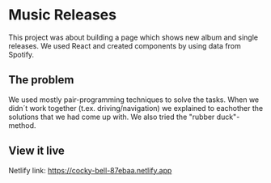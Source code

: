 # Music Releases

This project was about building a page which shows new album and single releases. We used React and created components by using data from Spotify. 

## The problem

We used mostly pair-programming techniques to solve the tasks.  When we didn´t work together (t.ex. driving/navigation) we explained to eachother the solutions that we had come up with. We also tried the "rubber duck"-method. 

## View it live

Netlify link: https://cocky-bell-87ebaa.netlify.app
